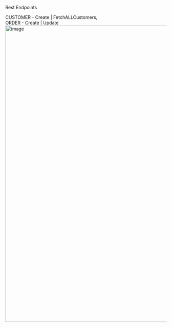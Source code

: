 
Rest Endpoints

CUSTOMER - Create | FetchALLCustomers,  
ORDER - Create | Update
<img width="927" alt="image" src="https://github.com/user-attachments/assets/c58cd6cc-41a6-4c50-8dfa-8efa964304fe" />
